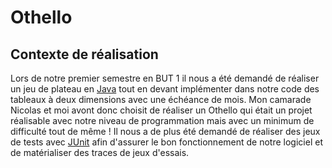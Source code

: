 # Othello

## Contexte de réalisation
Lors de notre premier semestre en BUT 1 il nous a été demandé de réaliser un jeu de plateau en [Java](https://www.java.com/fr/) tout en devant implémenter dans notre code des tableaux à deux dimensions avec une échéance de mois.
Mon camarade Nicolas et moi avont donc choisit de réaliser un Othello qui était un projet réalisable avec notre niveau de programmation mais avec un minimum de difficulté tout de même !
Il nous a de plus été demandé de réaliser des jeux de tests avec  [JUnit](https://junit.org/junit5/)  afin d'assurer le bon fonctionnement de notre logiciel et de matérialiser des traces de jeux d'essais.


